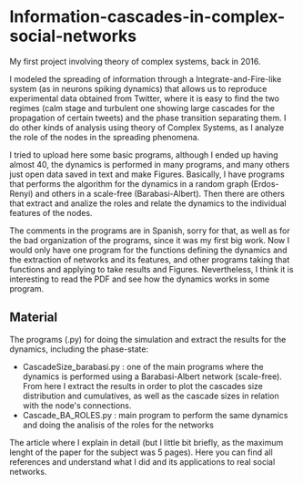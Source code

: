 # Information-cascades-in-complex-social-networks
My first project involving theory of complex systems, back in 2016.

I modeled the spreading of information through a Integrate-and-Fire-like system (as in neurons spiking dynamics) that allows us to reproduce experimental data obtained from Twitter, where it is easy to find the two regimes (calm stage and turbulent one showing large cascades for the propagation of certain tweets) and the phase transition separating them. I do other kinds of analysis using theory of Complex Systems, as I analyze the role of the nodes in the spreading phenomena.

I tried to upload here some basic programs, although I ended up having almost 40, the dynamics is performed in many programs, and many others just open data saved in text and make Figures. Basically, I have programs that performs the algorithm for the dynamics in a random graph (Erdos-Renyi) and others in a scale-free (Barabasi-Albert). Then there are others that extract and analize the roles and relate the dynamics to the individual features of the nodes.

The comments in the programs are in Spanish, sorry for that, as well as for the bad organization of the programs, since it was my first big work. Now I would only have one program for the functions defining the dynamics and the extraction of networks and its features, and other programs taking that functions and applying to take results and Figures. Nevertheless, I think it is interesting to read the PDF and see how the dynamics works in some program.

## Material
The programs (.py) for doing the simulation and extract the results for the dynamics, including the phase-state:
- CascadeSize_barabasi.py : one of the main programs where the dynamics is performed using a Barabasi-Albert network (scale-free). From here I extract the results in order to plot the cascades size distribution and cumulatives, as well as the cascade sizes in relation with the node's connections.
- Cascade_BA_ROLES.py : main program to perform the same dynamics and doing the analisis of the roles for the networks

The article where I explain in detail (but I little bit briefly, as the maximum lenght of the paper for the subject was 5 pages).
Here you can find all references and understand what I did and its applications to real social networks.
